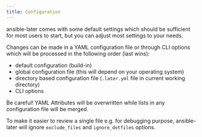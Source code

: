 ```yaml
---
title: Configuration
---
```


ansible-later comes with some default settings which should be sufficient for most users to start, but you can adjust most settings to your needs.

Changes can be made in a YAML configuration file or through CLI options which will be processed in the following order (last wins):

- default configuration (build-in)
- global configuration file (this will depend on your operating system)
- directory based configuration file (`.later.yml` file in current working directory)
- CLI options

Be careful! YAML Attributes will be overwritten while lists in any configuration file will be merged.

To make it easier to review a single file e.g. for debugging purpose, ansible-later will ignore `exclude_files` and `ignore_dotfiles` options.
